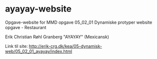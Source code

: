 # ayayay-website
Opgave-website for MMD opgave 05_02_01
Dynamiske protyper website opgave - Restaurant

Erik Christian Røhl Granberg
"AYAYAY" (Mexicansk)

Link til site:
http://erik-crg.dk/kea/05-dynamisk-web/05_02_01_ayayay/index.html